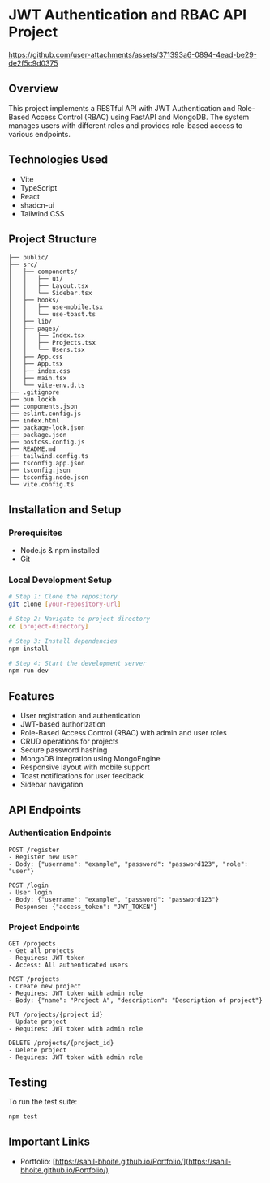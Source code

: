 # JWT Authentication and RBAC API Project

https://github.com/user-attachments/assets/371393a6-0894-4ead-be29-de2f5c9d0375


## Overview
This project implements a RESTful API with JWT Authentication and Role-Based Access Control (RBAC) using FastAPI and MongoDB. The system manages users with different roles and provides role-based access to various endpoints.

## Technologies Used
- Vite
- TypeScript
- React
- shadcn-ui
- Tailwind CSS

## Project Structure
```
├── public/
├── src/
│   ├── components/
│   │   ├── ui/
│   │   ├── Layout.tsx
│   │   └── Sidebar.tsx
│   ├── hooks/
│   │   ├── use-mobile.tsx
│   │   └── use-toast.ts
│   ├── lib/
│   ├── pages/
│   │   ├── Index.tsx
│   │   ├── Projects.tsx
│   │   └── Users.tsx
│   ├── App.css
│   ├── App.tsx
│   ├── index.css
│   ├── main.tsx
│   └── vite-env.d.ts
├── .gitignore
├── bun.lockb
├── components.json
├── eslint.config.js
├── index.html
├── package-lock.json
├── package.json
├── postcss.config.js
├── README.md
├── tailwind.config.ts
├── tsconfig.app.json
├── tsconfig.json
├── tsconfig.node.json
└── vite.config.ts
```

## Installation and Setup

### Prerequisites
- Node.js & npm installed
- Git

### Local Development Setup
```sh
# Step 1: Clone the repository
git clone [your-repository-url]

# Step 2: Navigate to project directory
cd [project-directory]

# Step 3: Install dependencies
npm install

# Step 4: Start the development server
npm run dev
```

## Features
- User registration and authentication
- JWT-based authorization
- Role-Based Access Control (RBAC) with admin and user roles
- CRUD operations for projects
- Secure password hashing
- MongoDB integration using MongoEngine
- Responsive layout with mobile support
- Toast notifications for user feedback
- Sidebar navigation

## API Endpoints

### Authentication Endpoints
```
POST /register
- Register new user
- Body: {"username": "example", "password": "password123", "role": "user"}

POST /login
- User login
- Body: {"username": "example", "password": "password123"}
- Response: {"access_token": "JWT_TOKEN"}
```

### Project Endpoints
```
GET /projects
- Get all projects
- Requires: JWT token
- Access: All authenticated users

POST /projects
- Create new project
- Requires: JWT token with admin role
- Body: {"name": "Project A", "description": "Description of project"}

PUT /projects/{project_id}
- Update project
- Requires: JWT token with admin role

DELETE /projects/{project_id}
- Delete project
- Requires: JWT token with admin role
```

## Testing
To run the test suite:
```sh
npm test
```

## Important Links
- Portfolio: [https://sahil-bhoite.github.io/Portfolio/](https://sahil-bhoite.github.io/Portfolio/)


